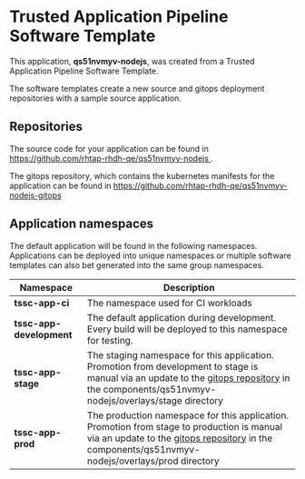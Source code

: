 # Trusted Application Pipeline Software Template

This application, **qs51nvmyv-nodejs**, was created from a Trusted Application Pipeline Software Template.

The software templates create a new source and gitops deployment repositories with a sample source application. 

## Repositories

The source code for your application can be found in [https://github.com/rhtap-rhdh-qe/qs51nvmyv-nodejs ](https://github.com/rhtap-rhdh-qe/qs51nvmyv-nodejs ).
 
The gitops repository, which contains the kubernetes manifests for the application can be found in 
[https://github.com/rhtap-rhdh-qe/qs51nvmyv-nodejs-gitops ](https://github.com/rhtap-rhdh-qe/qs51nvmyv-nodejs-gitops ) 

## Application namespaces 

The default application will be found in the following namespaces. Applications can be deployed into unique namespaces or multiple software templates can also bet generated into the same group namespaces.  

|  Namespace   |  Description   |  
| -------- | -------- |
| **tssc-app-ci** | The namespace used for CI workloads |
| **tssc-app-development** | The default application during development. Every build will be deployed to this namespace for testing. |
| **tssc-app-stage** | The staging namespace for this application. Promotion from development to stage is manual via an update to the [gitops repository](https://github.com/rhtap-rhdh-qe/qs51nvmyv-nodejs-gitops ) in the components/qs51nvmyv-nodejs/overlays/stage directory |
| **tssc-app-prod** | The production namespace for this application. Promotion from stage to production is manual via an update to the [gitops repository](https://github.com/rhtap-rhdh-qe/qs51nvmyv-nodejs-gitops ) in the components/qs51nvmyv-nodejs/overlays/prod directory |